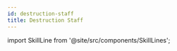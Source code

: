 ```yaml
---
id: destruction-staff
title: Destruction Staff
---
```

import SkillLine from '@site/src/components/SkillLines';

